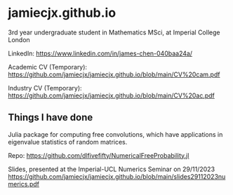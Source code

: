 
# jamiecjx.github.io

3rd year undergraduate student in Mathematics MSci, at Imperial College London

LinkedIn: https://www.linkedin.com/in/james-chen-040baa24a/

Academic CV (Temporary): https://github.com/jamiecjx/jamiecjx.github.io/blob/main/CV%20cam.pdf

Industry CV (Temporary): https://github.com/jamiecjx/jamiecjx.github.io/blob/main/CV%20ac.pdf

## Things I have done
Julia package for computing free convolutions, which have applications in eigenvalue statistics of random matrices.

Repo: https://github.com/dlfivefifty/NumericalFreeProbability.jl

Slides, presented at the Imperial-UCL Numerics Seminar on 29/11/2023 https://github.com/jamiecjx/jamiecjx.github.io/blob/main/slides29112023numerics.pdf

